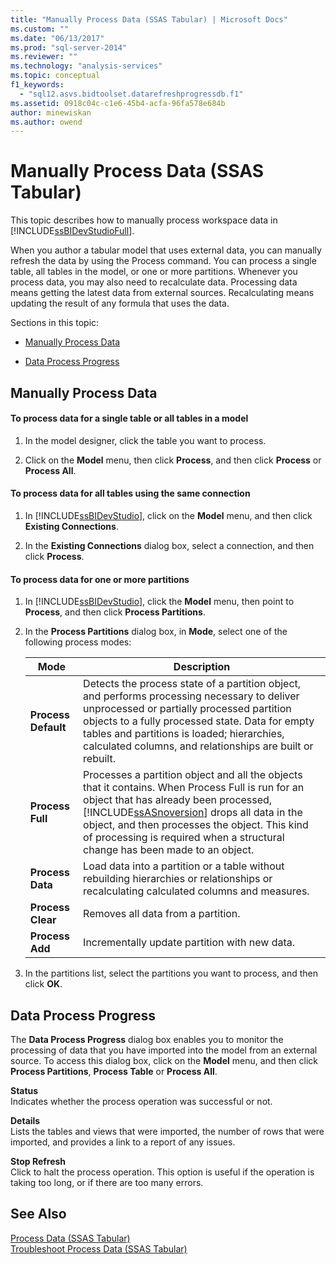 ```yaml
---
title: "Manually Process Data (SSAS Tabular) | Microsoft Docs"
ms.custom: ""
ms.date: "06/13/2017"
ms.prod: "sql-server-2014"
ms.reviewer: ""
ms.technology: "analysis-services"
ms.topic: conceptual
f1_keywords: 
  - "sql12.asvs.bidtoolset.datarefreshprogressdb.f1"
ms.assetid: 0918c04c-c1e6-45b4-acfa-96fa578e684b
author: minewiskan
ms.author: owend
---
```

# Manually Process Data (SSAS Tabular)
  This topic describes how to manually process workspace data in [!INCLUDE[ssBIDevStudioFull](../includes/ssbidevstudiofull-md.md)].  
  
 When you author a tabular model that uses external data, you can manually refresh the data by using the Process command. You can process a single table, all tables in the model, or one or more partitions. Whenever you process data, you may also need to recalculate data.  Processing data means getting the latest data from external sources. Recalculating means updating the result of any formula that uses the data.  
  
 Sections in this topic:  
  
-   [Manually Process Data](#bkmk_mahually_process)  
  
-   [Data Process Progress](#bkmk_data_process_progress)  
  
##  <a name="bkmk_mahually_process"></a> Manually Process Data  
  
#### To process data for a single table or all tables in a model  
  
1.  In the model designer, click the table you want to process.  
  
2.  Click on the **Model** menu, then click **Process**, and then click **Process** or **Process All**.  
  
#### To process data for all tables using the same connection  
  
1.  In [!INCLUDE[ssBIDevStudio](../includes/ssbidevstudio-md.md)], click on the **Model** menu, and then click **Existing Connections**.  
  
2.  In the **Existing Connections** dialog box, select a connection, and then click **Process**.  
  
#### To process data for one or more partitions  
  
1.  In [!INCLUDE[ssBIDevStudio](../includes/ssbidevstudio-md.md)], click the **Model** menu, then point to **Process**, and then click **Process Partitions**.  
  
2.  In the **Process Partitions** dialog box, in **Mode**, select one of the following process modes:  
  
    |Mode|Description|  
    |----------|-----------------|  
    |**Process Default**|Detects the process state of a partition object, and performs processing necessary to deliver unprocessed or partially processed partition objects to a fully processed state. Data for empty tables and partitions is loaded; hierarchies, calculated columns, and relationships are built or rebuilt.|  
    |**Process Full**|Processes a partition object and all the objects that it contains. When Process Full is run for an object that has already been processed, [!INCLUDE[ssASnoversion](../includes/ssasnoversion-md.md)] drops all data in the object, and then processes the object. This kind of processing is required when a structural change has been made to an object.|  
    |**Process Data**|Load data into a partition or a table without rebuilding hierarchies or relationships or recalculating calculated columns and measures.|  
    |**Process Clear**|Removes all data from a partition.|  
    |**Process Add**|Incrementally update partition with new data.|  
  
3.  In the partitions list, select the partitions you want to process, and then click **OK**.  
  
##  <a name="bkmk_data_process_progress"></a> Data Process Progress  
 The **Data Process Progress** dialog box enables you to monitor the processing of data that you have imported into the model from an external source. To access this dialog box, click on the **Model** menu, and then click **Process Partitions**, **Process Table** or **Process All**.  
  
 **Status**  
 Indicates whether the process operation was successful or not.  
  
 **Details**  
 Lists the tables and views that were imported, the number of rows that were imported, and provides a link to a report of any issues.  
  
 **Stop Refresh**  
 Click to halt the process operation. This option is useful if the operation is taking too long, or if there are too many errors.  
  
## See Also  
 [Process Data &#40;SSAS Tabular&#41;](process-data-ssas-tabular.md)   
 [Troubleshoot Process Data &#40;SSAS Tabular&#41;](troubleshoot-process-data-ssas-tabular.md)  
  
  
